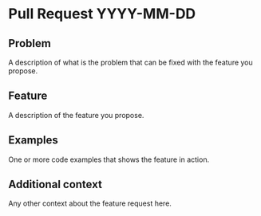 # Pull Request YYYY-MM-DD
## Problem
A description of what is the problem that can be fixed with the feature you propose.

## Feature
A description of the feature you propose.

## Examples
One or more code examples that shows the feature in action.

## Additional context
Any other context about the feature request here.